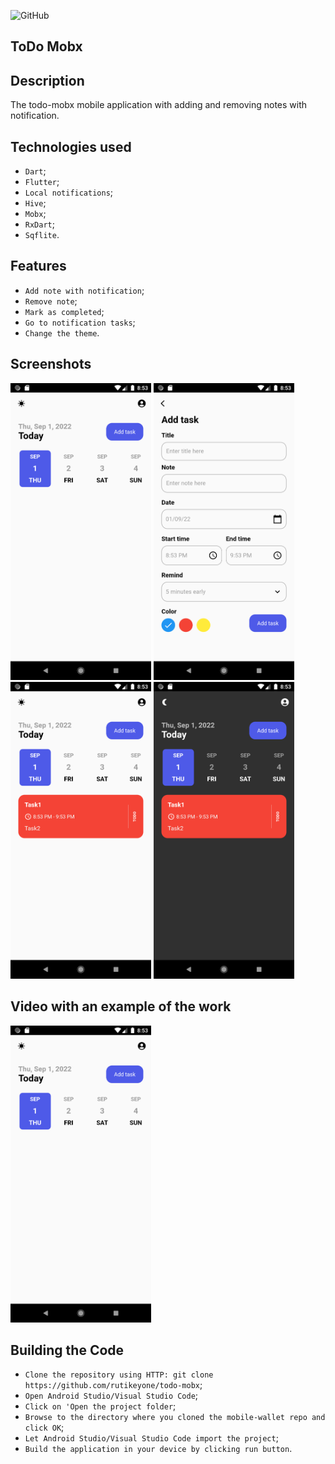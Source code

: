 ![GitHub](https://img.shields.io/github/license/IgorVolochay/Face-recognition?style=flat-square&color=blue) &nbsp;
## ToDo Mobx

## Description 
The todo-mobx mobile application with adding and removing notes with notification.

## Technologies used
* `Dart`;
* `Flutter`;
* `Local notifications`;
* `Hive`;
* `Mobx`;
* `RxDart`;
* `Sqflite`.

## Features
* `Add note with notification`;
* `Remove note`;
* `Mark as completed`;
* `Go to notification tasks`;
* `Change the theme`.
  
## Screenshots

<p align="start">
<img src="https://github.com/RuTiKeyOne/TodoMobx/blob/master/doc/screenshots/1.png" width="225"/>
<img src="https://github.com/RuTiKeyOne/TodoMobx/blob/master/doc/screenshots/2.png" width="225"/>
<img src="https://github.com/RuTiKeyOne/TodoMobx/blob/master/doc/screenshots/3.png" width="225"/>
<img src="https://github.com/RuTiKeyOne/TodoMobx/blob/master/doc/screenshots/4.png" width="225"/>
</p>

## Video with an example of the work

<a href="https://www.youtube.com/shorts/0Gg_hQvb3KE">
  <img src="https://github.com/RuTiKeyOne/TodoMobx/blob/master/doc/screenshots/1.png" width="225"/>
</a>

## Building the Code

* `Clone the repository using HTTP: git clone https://github.com/rutikeyone/todo-mobx`;
* `Open Android Studio/Visual Studio Code`;
* `Click on 'Open the project folder`;
* `Browse to the directory where you cloned the mobile-wallet repo and click OK`;
* `Let Android Studio/Visual Studio Code import the project`;
* `Build the application in your device by clicking run button`.
